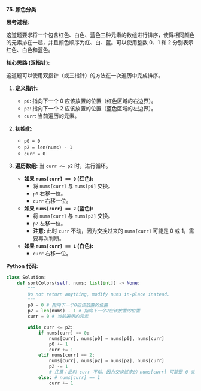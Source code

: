 **75. 颜色分类**

**思考过程:**

这道题要求将一个包含红色、白色、蓝色三种元素的数组进行排序，使得相同颜色的元素排在一起，并且颜色顺序为红、白、蓝。可以使用整数 0、1 和 2 分别表示红色、白色和蓝色。

**核心思路 (双指针):**

这道题可以使用双指针（或三指针）的方法在一次遍历中完成排序。

1.  **定义指针:**
    -   `p0`: 指向下一个 0 应该放置的位置（红色区域的右边界）。
    -   `p2`: 指向下一个 2 应该放置的位置（蓝色区域的左边界）。
    -   `curr`: 当前遍历的元素。

2.  **初始化:**
    -   `p0 = 0`
    -   `p2 = len(nums) - 1`
    -   `curr = 0`

3.  **遍历数组:** 当 `curr <= p2` 时，进行循环。
    -   **如果 `nums[curr] == 0` (红色):**
        -   将 `nums[curr]` 与 `nums[p0]` 交换。
        -   `p0` 右移一位。
        -   `curr` 右移一位。
    -   **如果 `nums[curr] == 2` (蓝色):**
        -   将 `nums[curr]` 与 `nums[p2]` 交换。
        -   `p2` 左移一位。
        -   **注意:** 此时 `curr` 不动，因为交换过来的 `nums[curr]` 可能是 0 或 1，需要再次判断。
    -   **如果 `nums[curr] == 1` (白色):**
        -   `curr` 右移一位。

**Python 代码:**

```python
class Solution:
    def sortColors(self, nums: list[int]) -> None:
        """
        Do not return anything, modify nums in-place instead.
        """
        p0 = 0 # 指向下一个0应该放置的位置
        p2 = len(nums) - 1 # 指向下一个2应该放置的位置
        curr = 0 # 当前遍历的元素

        while curr <= p2:
            if nums[curr] == 0:
                nums[curr], nums[p0] = nums[p0], nums[curr]
                p0 += 1
                curr += 1
            elif nums[curr] == 2:
                nums[curr], nums[p2] = nums[p2], nums[curr]
                p2 -= 1
                # 注意：此时 curr 不动，因为交换过来的 nums[curr] 可能是 0 或 1，需要再次判断
            else: # nums[curr] == 1
                curr += 1
```
